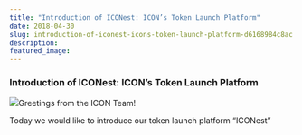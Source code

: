 ```yaml
---
title: "Introduction of ICONest: ICON’s Token Launch Platform"
date: 2018-04-30
slug: introduction-of-iconest-icons-token-launch-platform-d6168984c8ac
description:
featured_image:
---
```


### Introduction of ICONest: ICON’s Token Launch Platform

![](https://cdn-images-1.medium.com/max/800/1*MawoVzO4K-pYroiUxRz3-Q.jpeg)Greetings from the ICON Team!

Today we would like to introduce our token launch platform “ICONest”

